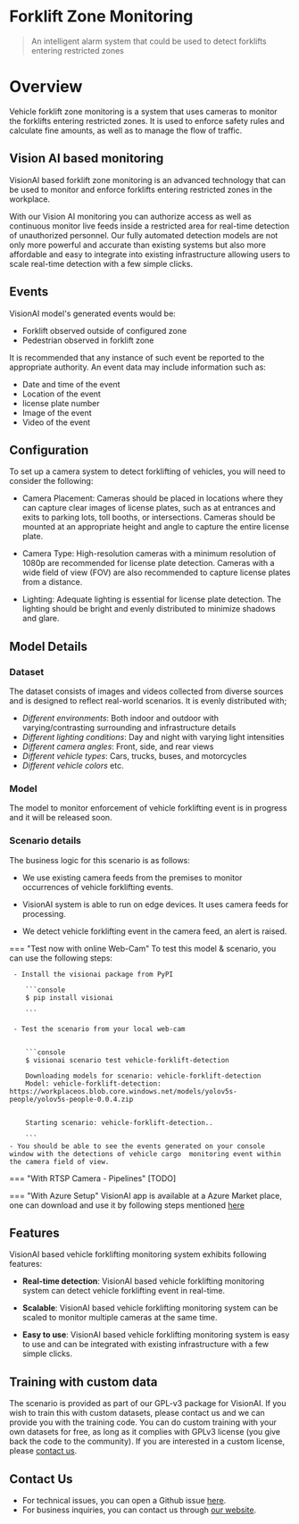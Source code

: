 # Forklift Zone Monitoring

> An intelligent alarm system that could be used to detect forklifts entering restricted zones

# Overview
Vehicle forklift zone monitoring is a system that uses cameras to monitor the forklifts entering restricted zones. It is used to enforce safety rules and calculate fine amounts, as well as to manage the flow of traffic. 
## Vision AI based monitoring
VisionAI based forklift zone monitoring is an advanced technology that can be used to monitor and enforce forklifts entering restricted zones in the workplace. 

With our Vision AI monitoring you can authorize access as well as continuous monitor live feeds inside a restricted area for real-time detection of unauthorized personnel. Our fully automated detection models are not only more powerful and accurate than existing systems but also more affordable and easy to integrate into existing infrastructure allowing users to scale real-time detection with a few simple clicks.                       

## Events

VisionAI model's generated events would be:

- Forklift observed outside of configured zone
- Pedestrian observed in forklift zone

It is recommended that any instance of such event be reported to the appropriate authority.
An event data may include information such as:

- Date and time of the event
- Location of the event
- license plate number
- Image of the event
- Video of the event

## Configuration

To set up a camera system to detect forklifting of vehicles, you will need to consider the following:

- Camera Placement: Cameras should be placed in locations where they can capture clear images of license plates, such as at entrances and exits to parking lots, toll booths, or intersections. Cameras should be mounted at an appropriate height and angle to capture the entire license plate.

- Camera Type: High-resolution cameras with a minimum resolution of 1080p are recommended for license plate detection. Cameras with a wide field of view (FOV) are also recommended to capture license plates from a distance.

- Lighting: Adequate lighting is essential for license plate detection. The lighting should be bright and evenly distributed to minimize shadows and glare.

## Model Details

### Dataset

The dataset consists of images and videos collected from diverse sources and is designed to reflect real-world scenarios. It is evenly distributed with;
 
- *Different environments*: Both indoor and outdoor with varying/contrasting surrounding and infrastructure details
- *Different lighting conditions*: Day and night with varying light intensities
- *Different camera angles*: Front, side, and rear views
- *Different vehicle types*: Cars, trucks, buses, and motorcycles
- *Different vehicle colors* etc.

### Model


The model to monitor enforcement of vehicle forklifting event is in progress and it will be released soon.

### Scenario details

The business logic for this scenario is as follows: 

- We use existing camera feeds from the premises to monitor occurrences of vehicle forklifting events. 

- VisionAI system is able to run on edge devices. It uses camera feeds for processing. 

- We detect vehicle forklifting event in the camera feed, an alert is raised.


=== "Test now with online Web-Cam"
     To test this model & scenario, you can use the following steps:

     - Install the visionai package from PyPI
     
        ```console
        $ pip install visionai
        
        ```
     
     - Test the scenario from your local web-cam
     

        ```console
        $ visionai scenario test vehicle-forklift-detection

        Downloading models for scenario: vehicle-forklift-detection
        Model: vehicle-forklift-detection: https://workplaceos.blob.core.windows.net/models/yolov5s-people/yolov5s-people-0.0.4.zip
        

        Starting scenario: vehicle-forklift-detection..

        ```
    - You should be able to see the events generated on your console window with the detections of vehicle cargo  monitoring event within the camera field of view.

=== "With RTSP Camera - Pipelines"
     [TODO]
 
=== "With Azure Setup"
     VisionAI app is available at a Azure Market place, one can download and use it by following steps mentioned [here](../overview/azure-managed-app.md)

## Features

VisionAI based vehicle forklifting monitoring system exhibits following features:

- **Real-time detection**: VisionAI based vehicle forklifting monitoring system can detect vehicle forklifting event in real-time.

- **Scalable**: VisionAI based vehicle forklifting monitoring system can be scaled to monitor multiple cameras at the same time.

- **Easy to use**: VisionAI based vehicle forklifting monitoring system is easy to use and can be integrated with existing infrastructure with a few simple clicks.


## Training with custom data

The scenario is provided as part of our GPL-v3 package for VisionAI. If you wish to train this with custom datasets, please contact us and we can provide you with the training code. You can do custom training with your own datasets for free, as long as it complies with GPLv3 license (you give back the code to the community). If you are interested in a custom license, please [contact us](../company/contact.md).


## Contact Us

- For technical issues, you can open a Github issue [here](https://github.com/visionify/visionai).
- For business inquiries, you can contact us through [our website](https://visionify.ai/contact).